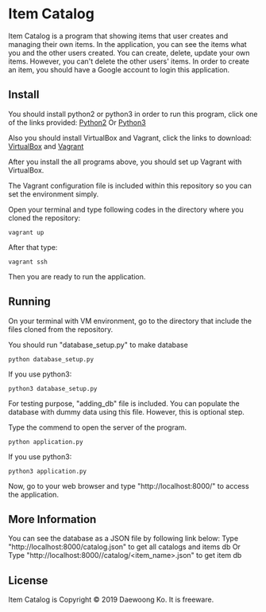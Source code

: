 # Item Catalog

Item Catalog is a program that showing items that user creates and managing their own items.
In the application, you can see the items what you and the other users created.
You can create, delete, update your own items. However, you can't delete the other users' items.
In order to create an item, you should have a Google account to login this application.

Install
--------
You should install python2 or python3 in order to run this program, click one of the links provided: [Python2](https://www.python.org/downloads/release/python-2715/) Or [Python3](https://www.python.org/downloads/release/python-372/)

Also you should install VirtualBox and Vagrant, click the links to download: [VirtualBox](https://www.virtualbox.org) and [Vagrant](https://www.vagrantup.com/downloads.html)

After you install the all programs above, you should set up Vagrant with VirtualBox.

The Vagrant configuration file is included within this repository so you can set the environment simply.

Open your terminal and type following codes in the directory where you cloned the repository:
```shell
vagrant up
```
After that type:
```shell
vagrant ssh
```
Then you are ready to run the application.

Running
-------
On your terminal with VM environment, go to the directory that include the files cloned from the repository.

You should run "database_setup.py" to make database
```shell
python database_setup.py
```
If you use python3:
```shell
python3 database_setup.py
```

For testing purpose, "adding_db" file is included. You can populate the database with dummy data using this file. However, this is optional step.

Type the commend to open the server of the program.
```shell
python application.py
```
If you use python3:
```shell
python3 application.py
```

Now, go to your web browser and type "http://localhost:8000/" to access the application.

More Information
----------------
You can see the database as a JSON file by following link below:
Type "http://localhost:8000/catalog.json" to get all catalogs and items db
Or
Type "http://localhost:8000//catalog/<item_name>.json" to get item db

License
-------
Item Catalog is Copyright © 2019 Daewoong Ko.
It is freeware.

